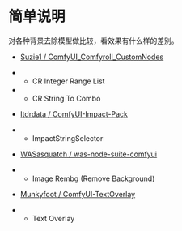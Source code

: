 # 简单说明

对各种背景去除模型做比较，看效果有什么样的差别。

- [Suzie1 / ComfyUI_Comfyroll_CustomNodes](https://github.com/Suzie1/ComfyUI_Comfyroll_CustomNodes)
- - CR Integer Range List
- - CR String To Combo

- [ltdrdata / ComfyUI-Impact-Pack](https://github.com/ltdrdata/ComfyUI-Impact-Pack)
- - ImpactStringSelector

- [WASasquatch / was-node-suite-comfyui](https://github.com/WASasquatch/was-node-suite-comfyui)
- - Image Rembg (Remove Background)

- [Munkyfoot / ComfyUI-TextOverlay](https://github.com/Munkyfoot/ComfyUI-TextOverlay)
- - Text Overlay